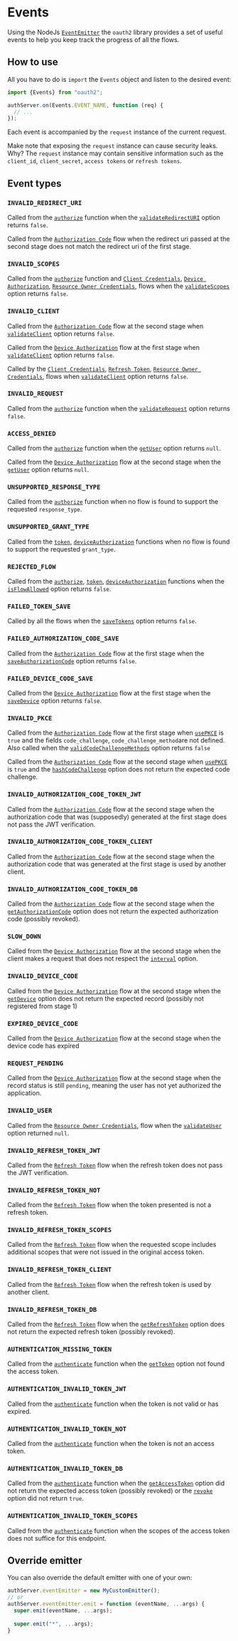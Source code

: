 # Events
Using the NodeJs [`EventEmitter`](https://nodejs.dev/learn/the-nodejs-event-emitter) the `oauth2`
library provides a set of useful events to help you keep track the progress of all the flows.

## How to use
All you have to do is `import` the `Events` object and listen to the desired event:
```javascript
import {Events} from "oauth2";

authServer.on(Events.EVENT_NAME, function (req) {
  // ...
});
```

Each event is accompanied by the `request` instance of the current request.

Make note that exposing the `request` instance can cause security leaks. Why?
The `request` instance may contain sensitive information such as the `client_id`,
`client_secret`, `access tokens` or `refresh tokens`.

## Event types

### `INVALID_REDIRECT_URI`
Called from the [`authorize`](./functions_and_endpoints.md#authorize)
function when the [`validateRedirectURI`](./authorization_server.md#validateredirecturi) option
returns `false`.

Called from the [`Authorization Code`](../flows/authorization_code.md)
flow when the redirect uri passed at the second stage does not match
the redirect uri of the first stage.

### `INVALID_SCOPES`
Called from the [`authorize`](./functions_and_endpoints.md#authorize)
function and
[`Client Credentials`](../flows/client_credentials.md),
[`Device Authorization`](../flows/device_authorization.md),
[`Resource Owner Credentials`](../flows/resource_owner_credentials.md),
flows when the [`validateScopes`](./authorization_server.md#validatescopes) option
returns `false`.

### `INVALID_CLIENT`
Called from the
[`Authorization Code`](../flows/authorization_code.md)
flow at the second stage when [`validateClient`](./authorization_server.md#validateclient) option
returns `false`.

Called from the
[`Device Authorization`](../flows/device_authorization.md)
flow at the first stage when [`validateClient`](./authorization_server.md#validateclient) option
returns `false`.

Called by the
[`Client Credentials`](../flows/client_credentials.md),
[`Refresh Token`](../flows/refresh_token.md),
[`Resource Owner Credentials`](../flows/resource_owner_credentials.md),
flows when [`validateClient`](./authorization_server.md#validateclient) option
returns `false`.

### `INVALID_REQUEST`
Called from the [`authorize`](./functions_and_endpoints.md#authorize)
function when the [`validateRequest`](./authorization_server.md#validaterequest) option
returns `false`.

### `ACCESS_DENIED`
Called from the [`authorize`](./functions_and_endpoints.md#authorize)
function when the [`getUser`](./authorization_server.md#getuser) option
returns `null`. 

Called from the [`Device Authorization`](../flows/device_authorization.md)
flow at the second stage when the
[`getUser`](../flows/device_authorization.md#getuser)
option returns `null`.

### `UNSUPPORTED_RESPONSE_TYPE`
Called from the [`authorize`](./functions_and_endpoints.md#authorize)
function when no flow is found to support the requested `response_type`.

### `UNSUPPORTED_GRANT_TYPE`
Called from the
[`token`](./functions_and_endpoints.md#token),
[`deviceAuthorization`](./functions_and_endpoints.md#device-authorization)
functions when no flow is found to support the requested `grant_type`.

### `REJECTED_FLOW`
Called from the
[`authorize`](./functions_and_endpoints.md#authorize),
[`token`](./functions_and_endpoints.md#token),
[`deviceAuthorization`](./functions_and_endpoints.md#device-authorization)
functions when the [`isFlowAllowed`](./authorization_server.md#isflowallowed)
option returns `false`.

### `FAILED_TOKEN_SAVE`
Called by all the flows when the [`saveTokens`](./authorization_server.md#savetokens)
option returns `false`.

### `FAILED_AUTHORIZATION_CODE_SAVE`
Called from the
[`Authorization Code`](../flows/authorization_code.md)
flow at the first stage when the
[`saveAuthorizationCode`](../flows/authorization_code.md#saveauthorizationcode)
option returns `false`.

### `FAILED_DEVICE_CODE_SAVE`
Called from the
[`Device Authorization`](../flows/device_authorization.md)
flow at the first stage when the
[`saveDevice`](../flows/device_authorization.md#savedevice)
option returns `false`.

### `INVALID_PKCE`
Called from the
[`Authorization Code`](../flows/authorization_code.md)
flow at the first stage when
[`usePKCE`](../flows/authorization_code.md#usepkce)
is `true` and the fields `code_challenge`, `code_challenge_method`are not defined.
Also called when the
[`validCodeChallengeMethods`](../flows/authorization_code.md#validcodechallengemethods)
option returns `false`

Called from the
[`Authorization Code`](../flows/authorization_code.md)
flow at the second stage when
[`usePKCE`](../flows/authorization_code.md#usepkce)
is `true` and the
[`hashCodeChallenge`](../flows/authorization_code.md#hashcodechallenge)
option does not return the expected code challenge.

### `INVALID_AUTHORIZATION_CODE_TOKEN_JWT`
Called from the
[`Authorization Code`](../flows/authorization_code.md)
flow at the second stage when the authorization code
that was (supposedly) generated at the first stage does not pass
the JWT verification.

### `INVALID_AUTHORIZATION_CODE_TOKEN_CLIENT`
Called from the
[`Authorization Code`](../flows/authorization_code.md)
flow at the second stage when the authorization code
that was generated at the first stage is used by another client.

### `INVALID_AUTHORIZATION_CODE_TOKEN_DB`
Called from the
[`Authorization Code`](../flows/authorization_code.md)
flow at the second stage when the
[`getAuthorizationCode`](../flows/authorization_code.md#getauthorizationcode)
option does not return the expected authorization code (possibly revoked).

### `SLOW_DOWN`
Called from the
[`Device Authorization`](../flows/device_authorization.md)
flow at the second stage when the client makes a request that
does not respect the [`interval`](../flows/device_authorization.md#interval)
option.

### `INVALID_DEVICE_CODE`
Called from the
[`Device Authorization`](../flows/device_authorization.md)
flow at the second stage when the
[`getDevice`](../flows/device_authorization.md#getdevice)
option does not return the expected record (possibly not registered from stage 1)

### `EXPIRED_DEVICE_CODE`
Called from the
[`Device Authorization`](../flows/device_authorization.md)
flow at the second stage when the device code has expired

### `REQUEST_PENDING`
Called from the
[`Device Authorization`](../flows/device_authorization.md)
flow at the second stage when the record status is still `pending`,
meaning the user has not yet authorized the application.

### `INVALID_USER`
Called from the
[`Resource Owner Credentials`](../flows/resource_owner_credentials.md),
flow when the
[`validateUser`](../flows/resource_owner_credentials.md#validateuser)
option returned `null`.

### `INVALID_REFRESH_TOKEN_JWT`
Called from the
[`Refresh Token`](../flows/refresh_token.md)
flow when the refresh token does not pass the JWT verification.

### `INVALID_REFRESH_TOKEN_NOT`
Called from the
[`Refresh Token`](../flows/refresh_token.md)
flow when the token presented is not a refresh token.

### `INVALID_REFRESH_TOKEN_SCOPES`
Called from the
[`Refresh Token`](../flows/refresh_token.md)
flow when the requested scope includes additional scopes that were
not issued in the original access token.

### `INVALID_REFRESH_TOKEN_CLIENT`
Called from the
[`Refresh Token`](../flows/refresh_token.md)
flow when the refresh token is used by another client.

### `INVALID_REFRESH_TOKEN_DB`
Called from the
[`Refresh Token`](../flows/refresh_token.md)
flow when the
[`getRefreshToken`](./authorization_server.md#getrefreshtoken)
option does not return the expected refresh token (possibly revoked).

### `AUTHENTICATION_MISSING_TOKEN`
Called from the
[`authenticate`](./functions_and_endpoints.md#authenticate)
function when the
[`getToken`](./authorization_server.md#gettoken)
option not found the access token.

### `AUTHENTICATION_INVALID_TOKEN_JWT`
Called from the
[`authenticate`](./functions_and_endpoints.md#authenticate)
function when the token is not valid or has expired.

### `AUTHENTICATION_INVALID_TOKEN_NOT`
Called from the
[`authenticate`](./functions_and_endpoints.md#authenticate)
function when the token is not an access token.

### `AUTHENTICATION_INVALID_TOKEN_DB`
Called from the
[`authenticate`](./functions_and_endpoints.md#authenticate)
function when the
[`getAccessToken`](./authorization_server.md#getaccesstoken)
option did not return the expected access token (possibly revoked)
or the
[`revoke`](./authorization_server.md#revoke)
option did not return `true`.

### `AUTHENTICATION_INVALID_TOKEN_SCOPES`
Called from the
[`authenticate`](./functions_and_endpoints.md#authenticate)
function when the scopes of the access token does not
suffice for this endpoint.

## Override emitter
You can also override the default emitter with one of your own:
```javascript
authServer.eventEmitter = new MyCustomEmitter();
// or
authServer.eventEmitter.emit = function (eventName, ...args) {
  super.emit(eventName, ...args);
  
  super.emit("*", ...args);
}
```
